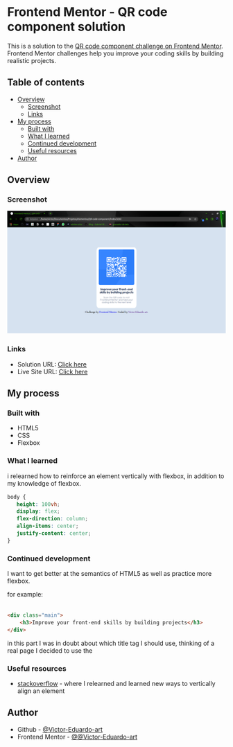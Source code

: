 # Frontend Mentor - QR code component solution

This is a solution to the [QR code component challenge on Frontend Mentor](https://www.frontendmentor.io/challenges/qr-code-component-iux_sIO_H). Frontend Mentor challenges help you improve your coding skills by building realistic projects. 

## Table of contents

- [Overview](#overview)
  - [Screenshot](#screenshot)
  - [Links](#links)
- [My process](#my-process)
  - [Built with](#built-with)
  - [What I learned](#what-i-learned)
  - [Continued development](#continued-development)
  - [Useful resources](#useful-resources)
- [Author](#author)

## Overview

### Screenshot

![](Screenshot/Screenshot-desktop.png)

### Links

- Solution URL: [Click here](https://www.frontendmentor.io/solutions/html5-css3-flexbox-3fEH_fodq)
- Live Site URL: [Click here](https://victor-eduardo-art.github.io/QR-code-component/)

## My process

### Built with

- HTML5
- CSS
- Flexbox

### What I learned

i relearned how to reinforce an element vertically with flexbox, in addition to my knowledge of flexbox.

```css
body {
   height: 100vh;
   display: flex;
   flex-direction: column;
   align-items: center;
   justify-content: center;
}
```

### Continued development

I want to get better at the semantics of HTML5 as well as practice more flexbox.

for example:

```html

<div class="main">
    <h3>Improve your front-end skills by building projects</h3>
</div>

```

in this part I was in doubt about which title tag I should use, thinking of a real page I decided to use the <h3>


### Useful resources

- [stackoverflow](https://pt.stackoverflow.com/questions/2817/qual-a-melhor-forma-de-centralizar-um-elemento-vertical-e-horizontalmente) - where I relearned and learned new ways to vertically align an element 

## Author

- Github - [@Victor-Eduardo-art](https://github.com/Victor-Eduardo-art)
- Frontend Mentor - [@@Victor-Eduardo-art](https://www.frontendmentor.io/profile/Victor-Eduardo-art)

